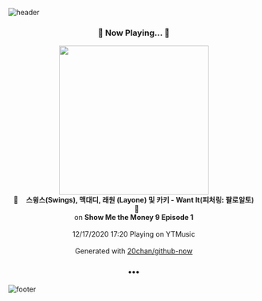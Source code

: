 ![header](https://capsule-render.vercel.app/api?type=wave&height=170&section=header&text=Hi.%20I'm%20SHIFT&fontColor=090707&fontAlignX=45&fontAlignY=65&fontSize=100)

<h3 align="center">🎵 Now Playing... 🎵</h3>
<p align="center">
  <a href="https://music.youtube.com/channel/UCxz7gLC1-zY1l20C4fQKrRA">
    <img width="300" src="https://lh3.googleusercontent.com/l8PfxmlihY4g4aqFrNzDAmStw6gBP9dHFGaedIVT0FAXNAs-kIantAYAWaObpGVbe8O7ZUiVA58fPHYE">
  </a>
  <br>
  🎵&nbsp&nbsp&nbsp <b>스윙스(Swings), 맥대디, 래원 (Layone) 및 카키 - Want It(피처링: 팔로알토)</b> &nbsp&nbsp&nbsp🎵
  <br>
  on <b>Show Me the Money 9 Episode 1</b>
  
  <br />
  <br />
  12/17/2020 17:20 Playing on YTMusic
  <br />
  <br />
  Generated with <a href="https://github.com/20chan/github-now">20chan/github-now</a>
</p>

<h3 align="center">•••</h3>

![footer](https://capsule-render.vercel.app/api?type=wave&height=150&section=footer)
